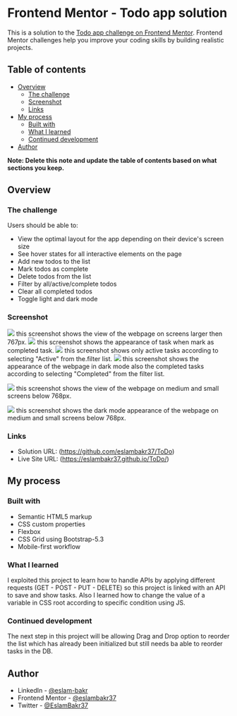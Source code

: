 # Frontend Mentor - Todo app solution

This is a solution to the [Todo app challenge on Frontend Mentor](https://www.frontendmentor.io/challenges/todo-app-Su1_KokOW). Frontend Mentor challenges help you improve your coding skills by building realistic projects. 

## Table of contents

- [Overview](#overview)
  - [The challenge](#the-challenge)
  - [Screenshot](#screenshot)
  - [Links](#links)
- [My process](#my-process)
  - [Built with](#built-with)
  - [What I learned](#what-i-learned)
  - [Continued development](#continued-development)
- [Author](#author)

**Note: Delete this note and update the table of contents based on what sections you keep.**

## Overview

### The challenge

Users should be able to:

- View the optimal layout for the app depending on their device's screen size
- See hover states for all interactive elements on the page
- Add new todos to the list
- Mark todos as complete
- Delete todos from the list
- Filter by all/active/complete todos
- Clear all completed todos
- Toggle light and dark mode

### Screenshot

![](./screenshots/screenshot%201.jpeg) this screenshot shows the view of the webpage on screens larger then 767px.
![](./screenshots/screenshot%202.jpeg) this screenshot shows the appearance of task when mark as completed task.
![](./screenshots/screenshot%203.jpeg) this screenshot shows only active tasks according to selecting "Active" from the.filter list.
![](./screenshots/screenshot%204.jpeg) this screenshot shows the appearance of the webpage in dark mode also the completed tasks according to selecting "Completed" from the filter list.

![](./screenshots/screenshot%205.jpeg) this screenshot shows the view of the webpage on medium and small screens below 768px.

![](./screenshots/screenshot%206.jpeg) this screenshot shows the dark mode appearance of the webpage on medium and small screens below 768px.


### Links

- Solution URL: (https://github.com/eslambakr37/ToDo)
- Live Site URL: (https://eslambakr37.github.io/ToDo/)

## My process

### Built with

- Semantic HTML5 markup
- CSS custom properties
- Flexbox
- CSS Grid using Bootstrap-5.3
- Mobile-first workflow

### What I learned

I exploited this project to learn how to handle APIs by applying different requests (GET - POST - PUT - DELETE) so this project is linked with an API to save and show tasks.
Also I learned how to change the value of a variable in CSS root according to specific condition using JS.


### Continued development

The next step in this project will be allowing Drag and Drop option to reorder the list which has already been initialized but still needs ba able to reorder tasks in the DB.

## Author

- LinkedIn - [@eslam-bakr](https://www.linkedin.com/in/eslam-bakr)
- Frontend Mentor - [@eslambakr37](https://www.frontendmentor.io/profile/eslambakr37)
- Twitter - [@EslamBakr37](https://www.twitter.com/EslamBakr37)

